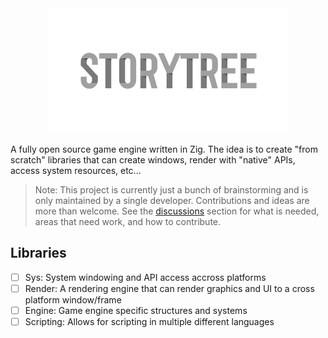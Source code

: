 <div align="center">
  <img src="https://github.com/StoryTreeGames/StoryTreeGames/blob/main/StoryTree_Cropped.png" />
</div>

A fully open source game engine written in Zig. The idea is to create "from scratch" libraries that can create windows, render with "native" APIs, access system resources, etc...

> Note: This project is currently just a bunch of brainstorming and is only maintained by a single developer. Contributions and ideas are more than welcome. See the [discussions]([https://github.com/StoryTreeGames/StoryTreeGames/issues](https://github.com/orgs/StoryTreeGames/discussions)) section for what is needed, areas that need work, and how to contribute.

## Libraries
- [ ] Sys: System windowing and API access accross platforms
- [ ] Render: A rendering engine that can render graphics and UI to a cross platform window/frame
- [ ] Engine: Game engine specific structures and systems
- [ ] Scripting: Allows for scripting in multiple different languages
